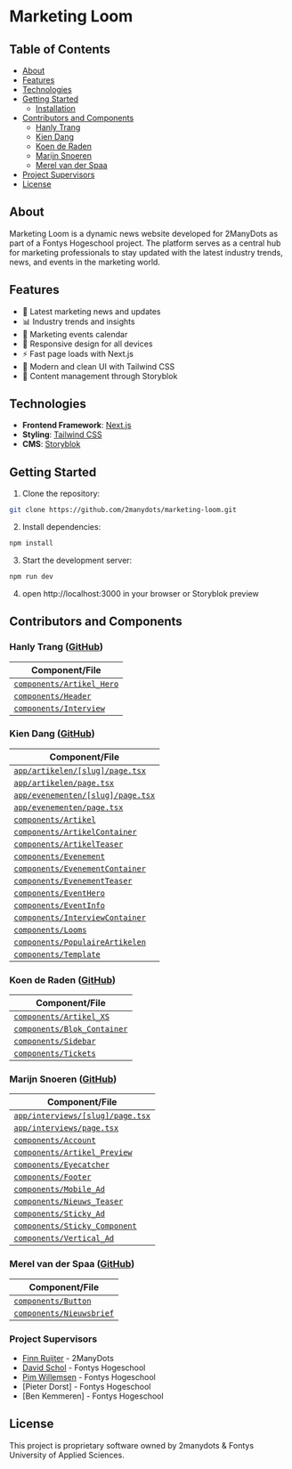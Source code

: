 # Marketing Loom

## Table of Contents

- [About](#about)
- [Features](#features)
- [Technologies](#technologies)
- [Getting Started](#getting-started)
  - [Installation](#getting-started)
- [Contributors and Components](#contributors-and-components)
  - [Hanly Trang](#hanly-trang-github)
  - [Kien Dang](#kien-dang-github)
  - [Koen de Raden](#koen-de-raden-github)
  - [Marijn Snoeren](#marijn-snoeren-github)
  - [Merel van der Spaa](#merel-van-der-spaa-github)
- [Project Supervisors](#project-supervisors)
- [License](#license)

## About

Marketing Loom is a dynamic news website developed for 2ManyDots as part of a Fontys Hogeschool project. The platform serves as a central hub for marketing professionals to stay updated with the latest industry trends, news, and events in the marketing world.

## Features

- 📰 Latest marketing news and updates
- 📊 Industry trends and insights
- 📅 Marketing events calendar
- 📱 Responsive design for all devices
- ⚡ Fast page loads with Next.js
- 🎨 Modern and clean UI with Tailwind CSS
- 📝 Content management through Storyblok

## Technologies

- **Frontend Framework**: [Next.js](https://nextjs.org/)
- **Styling**: [Tailwind CSS](https://tailwindcss.com/)
- **CMS**: [Storyblok](https://www.storyblok.com/)

## Getting Started

1. Clone the repository:

```bash
git clone https://github.com/2manydots/marketing-loom.git
```

2. Install dependencies:

```bash
npm install
```

3. Start the development server:

```bash
npm run dev
```

4. open http://localhost:3000 in your browser or Storyblok preview

## Contributors and Components

### Hanly Trang ([GitHub](https://github.com/hanlyvt))

| Component/File                                       |
| ---------------------------------------------------- |
| [`components/Artikel_Hero`](components/Artikel_Hero) |
| [`components/Header`](components/Header)             |
| [`components/Interview`](components/Interview)       |

### Kien Dang ([GitHub](https://github.com/TNDKien))

| Component/File                                                       |
| -------------------------------------------------------------------- |
| [`app/artikelen/[slug]/page.tsx`](app/artikelen/[slug]/page.tsx)     |
| [`app/artikelen/page.tsx`](app/artikelen/page.tsx)                   |
| [`app/evenementen/[slug]/page.tsx`](app/evenementen/[slug]/page.tsx) |
| [`app/evenementen/page.tsx`](app/evenementen/page.tsx)               |
| [`components/Artikel`](components/Artikel)                           |
| [`components/ArtikelContainer`](components/ArtikelContainer)         |
| [`components/ArtikelTeaser`](components/ArtikelTeaser)               |
| [`components/Evenement`](components/Evenement)                       |
| [`components/EvenementContainer`](components/EvenementContainer)     |
| [`components/EvenementTeaser`](components/EvenementTeaser)           |
| [`components/EventHero`](components/EventHero)                       |
| [`components/EventInfo`](components/EventInfo)                       |
| [`components/InterviewContainer`](components/InterviewContainer)     |
| [`components/Looms`](components/Looms)                               |
| [`components/PopulaireArtikelen`](components/PopulaireArtikelen)     |
| [`components/Template`](components/Template)                         |

### Koen de Raden ([GitHub](https://github.com/koenderaden))

| Component/File                                           |
| -------------------------------------------------------- |
| [`components/Artikel_XS`](components/Artikel_XS)         |
| [`components/Blok_Container`](components/Blok_Container) |
| [`components/Sidebar`](components/Sidebar)               |
| [`components/Tickets`](components/Tickets)               |

### Marijn Snoeren ([GitHub](https://github.com/Marijn-Snoeren))

| Component/File                                                     |
| ------------------------------------------------------------------ |
| [`app/interviews/[slug]/page.tsx`](app/interviews/[slug]/page.tsx) |
| [`app/interviews/page.tsx`](app/interviews/page.tsx)               |
| [`components/Account`](components/Account)                         |
| [`components/Artikel_Preview`](components/Artikel_Preview)         |
| [`components/Eyecatcher`](components/Eyecatcher)                   |
| [`components/Footer`](components/Footer)                           |
| [`components/Mobile_Ad`](components/Mobile_Ad)                     |
| [`components/Nieuws_Teaser`](components/Nieuws_Teaser)             |
| [`components/Sticky_Ad`](components/Sticky_Ad)                     |
| [`components/Sticky_Component`](components/Sticky_Component)       |
| [`components/Vertical_Ad`](components/Vertical_Ad)                 |

### Merel van der Spaa ([GitHub](https://github.com/merelmae))

| Component/File                                     |
| -------------------------------------------------- |
| [`components/Button`](components/Button)           |
| [`components/Nieuwsbrief`](components/Nieuwsbrief) |

### Project Supervisors

- [Finn Ruijter](https://github.com/finnruijter) - 2ManyDots
- [David Schol](https://github.com/docentdavid) - Fontys Hogeschool
- [Pim Willemsen](https://github.com/pimwillems) - Fontys Hogeschool
- [Pieter Dorst] - Fontys Hogeschool
- [Ben Kemmeren] - Fontys Hogeschool

## License

This project is proprietary software owned by 2manydots & Fontys University of Applied Sciences.

